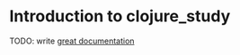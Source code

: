 # Introduction to clojure_study

TODO: write [great documentation](http://jacobian.org/writing/what-to-write/)
